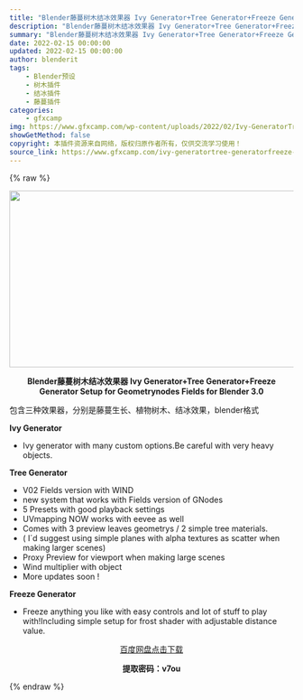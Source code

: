 ```yaml
---
title: "Blender藤蔓树木结冰效果器 Ivy Generator+Tree Generator+Freeze Generator Setup for Geometrynodes Fields for Blender 3.0"
description: "Blender藤蔓树木结冰效果器 Ivy Generator+Tree Generator+Freeze Generator Setup for Geometrynodes Fields for Bl..."
summary: "Blender藤蔓树木结冰效果器 Ivy Generator+Tree Generator+Freeze Generator Setup for Geometrynodes Fields for Bl..."
date: 2022-02-15 00:00:00
updated: 2022-02-15 00:00:00
author: blenderit
tags: 
    - Blender预设
    - 树木插件
    - 结冰插件
    - 藤蔓插件
categories:
    - gfxcamp
img: https://www.gfxcamp.com/wp-content/uploads/2022/02/Ivy-GeneratorTree-GeneratorFreeze-Generator-Setup-for-Geometrynodes-Fields-for-Blender-3.0.jpg
showGetMethod: false
copyright: 本插件资源来自网络，版权归原作者所有，仅供交流学习使用！
source_link: https://www.gfxcamp.com/ivy-generatortree-generatorfreeze-generator/
---
```


{% raw %}
<div><p><img decoding="async" class="aligncenter size-full wp-image-102141" src="https://www.gfxcamp.com/wp-content/uploads/2022/02/Ivy-GeneratorTree-GeneratorFreeze-Generator-Setup-for-Geometrynodes-Fields-for-Blender-3.0.jpg" data-src="https://www.gfxcamp.com/wp-content/uploads/2022/02/Ivy-GeneratorTree-GeneratorFreeze-Generator-Setup-for-Geometrynodes-Fields-for-Blender-3.0.jpg" alt="" width="590" height="313" data-srcset="https://www.gfxcamp.com/wp-content/uploads/2022/02/Ivy-GeneratorTree-GeneratorFreeze-Generator-Setup-for-Geometrynodes-Fields-for-Blender-3.0.jpg 590w, https://www.gfxcamp.com/wp-content/uploads/2022/02/Ivy-GeneratorTree-GeneratorFreeze-Generator-Setup-for-Geometrynodes-Fields-for-Blender-3.0-150x80.jpg 150w" data-sizes="(max-width: 590px) 100vw, 590px"></p><p style="text-align: center;"><strong>Blender藤蔓树木结冰效果器 Ivy Generator+Tree Generator+Freeze Generator Setup for Geometrynodes Fields for Blender 3.0</strong></p><p>包含三种效果器，分别是藤蔓生长、植物树木、结冰效果，blender格式</p><p><strong>Ivy Generator</strong></p><ul>
<li>Ivy generator with many custom options.Be careful with very heavy objects.</li>
</ul><p><strong>Tree Generator</strong></p><ul>
<li>V02 Fields version with WIND</li>
<li>new system that works with Fields version of GNodes</li>
<li>5 Presets with good playback settings</li>
<li>UVmapping NOW works with eevee as well</li>
<li>Comes with 3 preview leaves geometrys / 2 simple tree materials.</li>
<li>( I´d suggest using simple planes with alpha textures as scatter when making larger scenes)</li>
<li>Proxy Preview for viewport when making large scenes</li>
<li>Wind multiplier with object</li>
<li>More updates soon !</li>
</ul><p><strong>Freeze Generator</strong></p><ul>
<li>Freeze anything you like with easy controls and lot of stuff to play with!Including simple setup for frost shader with adjustable distance value.</li>
</ul><p style="text-align: center;"><a class="maxbutton-3 maxbutton maxbutton-baidu" target="_blank" rel="noopener" href="https://pan.baidu.com/s/10mbaqce_mh4V5zo1D-qIgw?pwd=v7ou"><span class="mb-text">百度网盘点击下载</span></a></p><p style="text-align: center;"><strong>提取密码：v7ou</strong></p></div>
<div style="display: none">gfxcamp</div>
{% endraw %}
